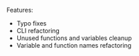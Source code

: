 Features:

- Typo fixes
- CLI refactoring
- Unused functions and variables cleanup
- Variable and function names refactoring
